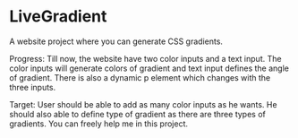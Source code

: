 # LiveGradient
A website project where you can generate CSS gradients.

Progress: Till now, the website have two color inputs and a text input. The color inputs will generate colors of gradient and text input defines the angle of gradient. There is also a dynamic p element which changes with the three inputs.

Target: User should be able to add as many color inputs as he wants. He should also able to define type of gradient as there are three types of gradients. You can freely help me in this project.
